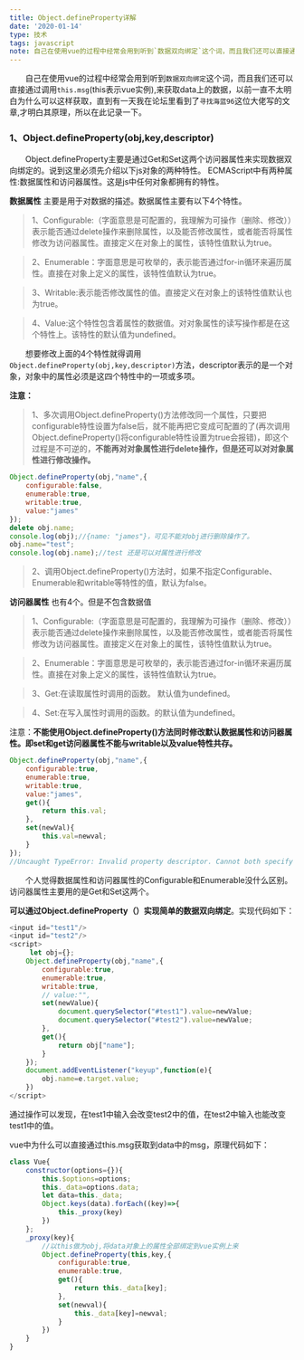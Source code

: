 ```yaml
---
title: Object.defineProperty​详解
date: '2020-01-14'
type: 技术
tags: javascript
note: 自己在使用vue的过程中经常会用到听到`数据双向绑定`这个词，而且我们还可以直接通过调用`this.msg`(this表示vue实例),来获取data上的数据，以前一直不太明白为什么可以这样获取，直到有一天我在论坛里看到了`寻找海蓝96`这位大佬写的文章,才明白其原理，所以在此记录一下。
---
```

&#8195;&#8195;自己在使用vue的过程中经常会用到听到`数据双向绑定`这个词，而且我们还可以直接通过调用`this.msg`(this表示vue实例),来获取data上的数据，以前一直不太明白为什么可以这样获取，直到有一天我在论坛里看到了`寻找海蓝96`这位大佬写的文章,才明白其原理，所以在此记录一下。

<h3 id="a1">1、Object.defineProperty(obj,key,descriptor) </h3>
&#8195;&#8195;Object.defineProperty主要是通过Get和Set这两个访问器属性来实现数据双向绑定的。说到这里必须先介绍以下js对象的两种特性。
ECMAScript中有两种属性:数据属性和访问器属性。这是js中任何对象都拥有的特性。      

**数据属性** 主要是用于对数据的描述。数据属性主要有以下4个特性。    
>1、Configurable:（字面意思是可配置的，我理解为可操作（删除、修改））表示能否通过delete操作来删除属性，以及能否修改属性，或者能否将属性修改为访问器属性。直接定义在对象上的属性，该特性值默认为true。

>2、Enumerable：字面意思是可枚举的，表示能否通过for-in循环来遍历属性。直接在对象上定义的属性，该特性值默认为true。

>3、Writable:表示能否修改属性的值。直接定义在对象上的该特性值默认也为true。  

>4、Value:这个特性包含着属性的数据值。对对象属性的读写操作都是在这个特性上。该特性的默认值为undefined。   

&#8195;&#8195;想要修改上面的4个特性就得调用`Object.defineProperty(obj,key,descriptor)`方法，descriptor表示的是一个对象，对象中的属性必须是这四个特性中的一项或多项。

**注意：**

> 1、多次调用Object.defineProperty()方法修改同一个属性，只要把configurable特性设置为false后，就不能再把它变成可配置的了(再次调用Object.defineProperty()将configurable特性设置为true会报错)，即这个过程是不可逆的，**不能再对对象属性进行delete操作，但是还可以对对象属性进行修改操作。**    

```javascript           
Object.defineProperty(obj,"name",{
    configurable:false,
    enumerable:true,
    writable:true,
    value:"james"
});
delete obj.name;
console.log(obj);//{name: "james"}，可见不能对obj进行删除操作了。
obj.name="test";
console.log(obj.name);//test 还是可以对属性进行修改
```
> 2、调用Object.defineProperty()方法时，如果不指定Configurable、Enumerable和writable等特性的值，默认为false。

**访问器属性** 也有4个。但是不包含数据值  
>1、Configurable:（字面意思是可配置的，我理解为可操作（删除、修改））表示能否通过delete操作来删除属性，以及能否修改属性，或者能否将属性修改为访问器属性。直接定义在对象上的属性，该特性值默认为true。

>2、Enumerable：字面意思是可枚举的，表示能否通过for-in循环来遍历属性。直接在对象上定义的属性，该特性值默认为true。    

>3、Get:在读取属性时调用的函数。 默认值为undefined。   

>4、Set:在写入属性时调用的函数。的默认值为undefined。   

注意：**不能使用Object.defineProperty()方法同时修改默认数据属性和访问器属性。即set和get访问器属性不能与writable以及value特性共存。**

```javascript             
Object.defineProperty(obj,"name",{
    configurable:true,
    enumerable:true,
    writable:true,
    value:"james",
    get(){
        return this.val;
    },
    set(newVal){
        this.val=newval;
    }
});
//Uncaught TypeError: Invalid property descriptor. Cannot both specify accessors and a value or writable attribute, #<Object>
```
&#8195;&#8195;个人觉得数据属性和访问器属性的Configurable和Enumerable没什么区别。访问器属性主要用的是Get和Set这两个。

**可以通过Object.defineProperty（）实现简单的数据双向绑定**。实现代码如下：

```javascript          
<input id="test1"/>
<input id="test2"/>
<script>
     let obj={};
    Object.defineProperty(obj,"name",{
        configurable:true,
        enumerable:true,
        writable:true,
        // value:"",
        set(newValue){
            document.querySelector("#test1").value=newValue;
            document.querySelector("#test2").value=newValue;
        },
        get(){
            return obj["name"];
        }
    });
    document.addEventListener("keyup",function(e){
        obj.name=e.target.value;
    })
</script>
```
通过操作可以发现，在test1中输入会改变test2中的值，在test2中输入也能改变test1中的值。

vue中为什么可以直接通过this.msg获取到data中的msg，原理代码如下：

```javascript           
class Vue{
    constructor(options={}){
        this.$options=options;
        this._data=options.data;
        let data=this._data;
        Object.keys(data).forEach((key)=>{
            this._proxy(key)
        })
    };
    _proxy(key){
        //以this做为obj,将data对象上的属性全部绑定到vue实例上来
        Object.defineProperty(this,key,{
            configurable:true,
            enumerable:true,
            get(){
                return this._data[key];
            },
            set(newval){
                this._data[key]=newval;
            }
        })
    }
}
```
<Valine></Valine>